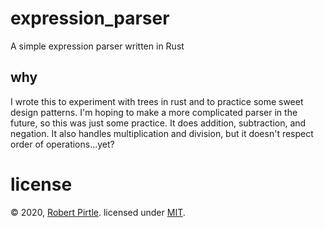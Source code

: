 # expression_parser

A simple expression parser written in Rust

## why

I wrote this to experiment with trees in rust and to practice some sweet design patterns. I'm hoping to make a more complicated parser in the future, so this was just some practice. It does addition, subtraction, and negation. It also handles multiplication and division, but it doesn't respect order of operations...yet?

# license

© 2020, [Robert Pirtle](https://robert.pirtle.xyz/). licensed under [MIT](https://choosealicense.com/licenses/mit/).
